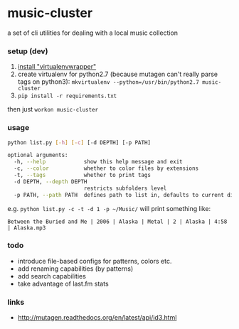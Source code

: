 # music-cluster

a set of cli utilities for dealing with a local music collection

### setup (dev)

1. [install "virtualenvwrapper"](http://virtualenvwrapper.readthedocs.org/en/latest/install.html#basic-installation)
2. create virtualenv for python2.7 (because mutagen can't really parse tags on python3): `mkvirtualenv --python=/usr/bin/python2.7 music-cluster`
3. `pip install -r requirements.txt`

then just `workon music-cluster`

### usage

``` bash
python list.py [-h] [-c] [-d DEPTH] [-p PATH]

optional arguments:
  -h, --help            show this help message and exit
  -c, --color           whether to color files by extensions
  -t, --tags            whether to print tags
  -d DEPTH, --depth DEPTH
                        restricts subfolders level
  -p PATH, --path PATH  defines path to list in, defaults to current dir
```
e.g. `python list.py -c -t -d 1 -p ~/Music/` will print something like:
```
Between the Buried and Me | 2006 | Alaska | Metal | 2 | Alaska | 4:58 | Alaska.mp3
```

### todo

* introduce file-based configs for patterns, colors etc.
* add renaming capabilities (by patterns)
* add search capabilities
* take advantage of last.fm stats

### links

* http://mutagen.readthedocs.org/en/latest/api/id3.html
